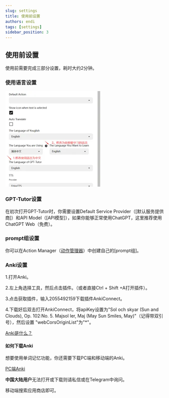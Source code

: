 ```yaml
---
slug: settings
title: 使用前设置
authors: endi
tags: [settings]
sidebar_position: 3
---
```

## 使用前设置

使用前需要完成三部分设置，耗时大约2分钟。

### 使用语言设置

![alt text](image.png)


### GPT-Tutor设置

在初次打开GPT-Tutor时，你需要设置Default Service Provider（[默认服务提供商]）和API Model（[API模型]），如果你能够正常使用ChatGPT，这里推荐使用ChatGPT Web（免费）。

### prompt组设置

你可以在Action Manager（[动作管理器](./actionManager-explain/main.md)）中创建自己的[prompt组]。

### Anki设置

1.打开Anki。

2.左上角选择工具，然后点击插件。（或者直接Ctrl + Shift +A打开插件）。

3.点击获取插件，输入2055492159下载插件AnkiConnect。

4.下载好后双击打开AnkiConnect，将apiKey设置为"Sol och skyar (Sun and Clouds), Op. 102:No. 5. Majsol ler, Maj (May Sun Smiles, May)"（记得带双引号），然后设置 "webCorsOriginList"为"*"。

[Anki是什么？](https://sspai.com/post/65095)

#### 如何下载Anki
想要使用单词记忆功能，你还需要下载PC端和移动端的Anki。

[PC端Anki](https://apps.ankiweb.net/)

**中国大陆用户**无法打开或下载则请私信或在Telegram中询问。

移动端搜索应用商店即可。




